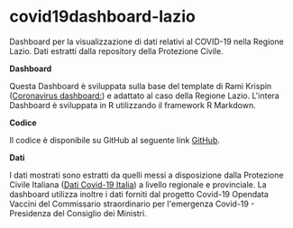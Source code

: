 # covid19dashboard-lazio
Dashboard per la visualizzazione di dati relativi al COVID-19 nella Regione Lazio. Dati estratti dalla repository della Protezione Civile. 

**Dashboard**

Questa Dashboard è sviluppata sulla base del template di Rami Krispin ([Coronavirus dashboard:](https://www.antoinesoetewey.com/files/coronavirus-dashboard.html)) e adattato al caso della Regione Lazio. L'intera Dashboard è sviluppata in R utilizzando il framework R Markdown. 

**Codice**

Il codice è disponibile su GitHub al seguente link [GitHub](https://github.com/AndrSalvi/covid19dashboard-lazio).


**Dati**

I dati mostrati sono estratti da quelli messi a disposizione dalla Protezione Civile Italiana ([Dati Covid-19 Italia](https://github.com/pcm-dpc/COVID-19)) a livello regionale e provinciale. 
La dashboard utilizza inoltre i dati forniti dal progetto Covid-19 Opendata Vaccini del Commissario straordinario per l'emergenza Covid-19 - Presidenza del Consiglio dei Ministri. 



